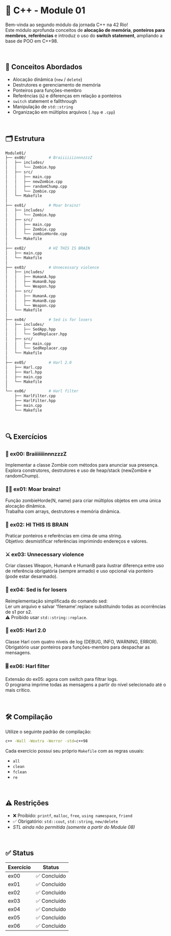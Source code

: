 # 📘 C++ - Module 01

Bem-vinda ao segundo módulo da jornada C++ na 42 Rio!  
Este módulo aprofunda conceitos de **alocação de memória**, **ponteiros para membros**, **referências** e introduz o uso do **switch statement**, ampliando a base de POO em C++98.

<br>

## 🧠 Conceitos Abordados

- Alocação dinâmica (`new` / `delete`)
- Destrutores e gerenciamento de memória
- Ponteiros para funções-membro
- Referências (`&`) e diferenças em relação a ponteiros
- `switch` statement e fallthrough
- Manipulação de `std::string`
- Organização em múltiplos arquivos (`.hpp` e `.cpp`)

<br>

## 🗂 Estrutura

```bash
Module01/
├── ex00/          # BraiiiiiiinnnzzzZ
│   ├── includes/
│   │   └── Zombie.hpp
│   ├── src/
│   │   ├── main.cpp
│   │   ├── newZombie.cpp
│   │   ├── randomChump.cpp
│   │   └── Zombie.cpp
│   └── Makefile
│
├── ex01/          # Moar brainz!
│   ├── includes/
│   │   └── Zombie.hpp
│   ├── src/
│   │   ├── main.cpp
│   │   ├── Zombie.cpp
│   │   └── zombieHorde.cpp
│   └── Makefile
│
├── ex02/          # HI THIS IS BRAIN
│   ├── main.cpp
│   └── Makefile
│
├── ex03/          # Unnecessary violence
│   ├── includes/
│   │   ├── HumanA.hpp
│   │   ├── HumanB.hpp
│   │   └── Weapon.hpp
│   ├── src/
│   │   ├── HumanA.cpp
│   │   ├── HumanB.cpp
│   │   └── Weapon.cpp
│   └── Makefile
│
├── ex04/          # Sed is for losers
│   ├── includes/
│   │   ├── SedApp.hpp
│   │   └── SedReplacer.hpp
│   ├── src/
│   │   ├── main.cpp
│   │   └── SedReplacer.cpp
│   └── Makefile
│
├── ex05/          # Harl 2.0
│   ├── Harl.cpp
│   ├── Harl.hpp
│   ├── main.cpp
│   └── Makefile
│
└── ex06/          # Harl filter
    ├── HarlFilter.cpp
    ├── HarlFilter.hpp
    ├── main.cpp
    └── Makefile
```

<br>

## 🔍 Exercícios
### 🧟 ex00: BraiiiiiiinnnzzzZ

Implementar a classe Zombie com métodos para anunciar sua presença.<br>
Explora construtores, destrutores e uso de heap/stack (newZombie e randomChump).

### 🧟‍♂️ ex01: Moar brainz!

Função zombieHorde(N, name) para criar múltiplos objetos em uma única alocação dinâmica.<br>
Trabalha com arrays, destrutores e memória dinâmica.

### 🧠 ex02: HI THIS IS BRAIN

Praticar ponteiros e referências em cima de uma string.<br>
Objetivo: desmistificar referências imprimindo endereços e valores.

### ⚔️ ex03: Unnecessary violence

Criar classes Weapon, HumanA e HumanB para ilustrar diferença entre uso de referência obrigatória (sempre armado) e uso opcional via ponteiro (pode estar desarmado).

### 📝 ex04: Sed is for losers

Reimplementação simplificada do comando sed:<br>
Ler um arquivo e salvar 'filename'.replace substituindo todas as ocorrências de s1 por s2.<br>
⚠️ Proibido usar `std::string::replace`.

### 💬 ex05: Harl 2.0

Classe Harl com quatro níveis de log (DEBUG, INFO, WARNING, ERROR).<br>
Obrigatório usar ponteiros para funções-membro para despachar as mensagens.

### 🎚️ ex06: Harl filter

Extensão do ex05: agora com switch para filtrar logs.<br>
O programa imprime todas as mensagens a partir do nível selecionado até o mais crítico.

<br>

## 🛠 Compilação

Utilize o seguinte padrão de compilação:

```bash
c++ -Wall -Wextra -Werror -std=c++98
```

Cada exercício possui seu próprio `Makefile` com as regras usuais:

* `all`
* `clean`
* `fclean`
* `re`

<br>

## ⚠️ Restrições

* ❌ Proibido: `printf`, `malloc`, `free`, `using namespace`, `friend`
* ✅ Obrigatório: `std::cout`, `std::string`, `new/delete`
* *STL ainda não permitida (somente a partir do Module 08)*

<br>

## ✅ Status
| Exercício    | Status          |
| ------------ | --------------- |
| ex00         | ✅ Concluído   |
| ex01         | ✅ Concluído   |
| ex02         | ✅ Concluído   |
| ex03         | ✅ Concluído   |
| ex04         | ✅ Concluído   |
| ex05         | ✅ Concluído   |
| ex06         | ✅ Concluído   |